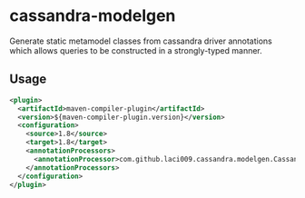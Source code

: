 # cassandra-modelgen
Generate static metamodel classes from cassandra driver annotations which allows queries  to be constructed in a strongly-typed manner.

## Usage
```xml
<plugin>
  <artifactId>maven-compiler-plugin</artifactId>
  <version>${maven-compiler-plugin.version}</version>
  <configuration>
    <source>1.8</source>
    <target>1.8</target>
    <annotationProcessors>
      <annotationProcessor>com.github.laci009.cassandra.modelgen.CassandraModelProcessor</annotationProcessor>
    </annotationProcessors>
  </configuration>
</plugin>

```
